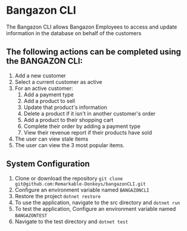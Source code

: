# Bangazon CLI
The Bangazon CLI allows Bangazon Employees to access and update information in the database on behalf of the customers
## The following actions can be completed using the BANGAZON CLI:
1. Add a new customer
2. Select a current customer as active
3. For an active customer:
    1. Add a payment type
    2. Add a product to sell
    3. Update that product's information
    4. Delete a product if it isn't in another customer's order
    5. Add a product to their shopping cart
    6. Complete their order by adding a payment type
    7. View their revenue report if their products have sold
4. The user can view stale items
5. The user can view the 3 most popular items.

## System Configuration
1. Clone or download the repository `git clone git@github.com:Remarkable-Donkeys/bangazonCLI.git`
2. Configure an environment variable named `BANGAZONCLI`
3. Restore the project `dotnet restore`
4. To use the application, navigate to the src directory and `dotnet run`
5. To test the application, Configure an environment variable named `BANGAZONTEST`
6. Navigate to the test directory and `dotnet test`
